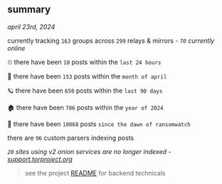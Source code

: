 
## summary
_april 23rd, 2024_

currently tracking `163` groups across `299` relays & mirrors - _`70` currently online_

⏲ there have been `10` posts within the `last 24 hours`

🦈 there have been `153` posts within the `month of april`

🪐 there have been `650` posts within the `last 90 days`

🏚 there have been `786` posts within the `year of 2024`

🦕 there have been `10068` posts `since the dawn of ransomwatch`

there are `96` custom parsers indexing posts

_`20` sites using v2 onion services are no longer indexed - [support.torproject.org](https://support.torproject.org/onionservices/v2-deprecation/)_

> see the project [README](https://github.com/joshhighet/ransomwatch#ransomwatch--) for backend technicals
